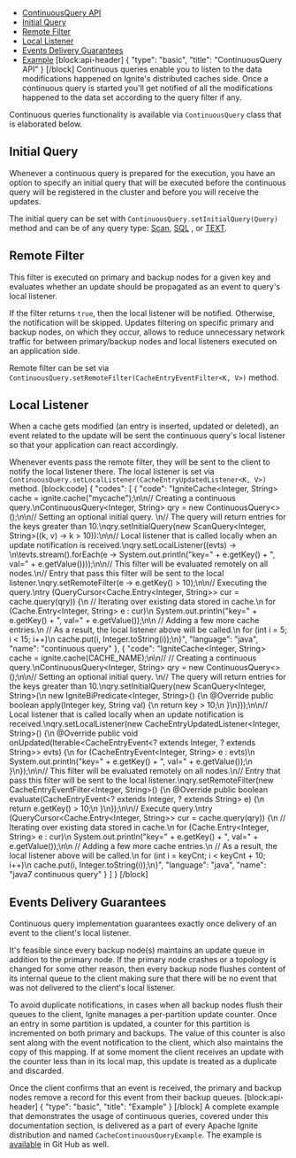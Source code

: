 * [ContinuousQuery API](#continuousquery-api)
 * [Initial Query](#section-initial-query)
 * [Remote Filter](#section-remote-filter)
 * [Local Listener](#section-local-listener)
* [Events Delivery Guarantees](#events-delivery-guarantees)
* [Example](#example)
[block:api-header]
{
  "type": "basic",
  "title": "ContinuousQuery API"
}
[/block]
Continuous queries enable you to listen to the data modifications happened on Ignite's distributed caches side. Once a continuous query is started you'll get notified of all the modifications happened to the data set according to the query filter if any.

Continuous queries functionality is available via `ContinuousQuery` class that is elaborated below.

## Initial Query

Whenever a continuous query is prepared for the execution, you have an option to specify an initial query that will be executed before the continuous query will be registered in the cluster and before you will receive the updates.

The initial query can be set with `ContinuousQuery.setInitialQuery(Query)` method and can be of any query type: [Scan](/docs/cache-queries#scan-queries), [SQL](doc:sql-grid) , or [TEXT](/docs/cache-queries#text-queries).

## Remote Filter

This filter is executed on primary and backup nodes for a given key and evaluates whether an update should be propagated as an event to query's local listener.

If the filter returns `true`, then the local listener will be notified. Otherwise, the notification will be skipped. Updates filtering on specific primary and backup nodes, on which they occur, allows to reduce unnecessary network traffic for between primary/backup nodes and local listeners executed on an application side.

Remote filter can be set via `ContinuousQuery.setRemoteFilter(CacheEntryEventFilter<K, V>)` method.

## Local Listener

When a cache gets modified (an entry is inserted, updated or deleted), an event related to the update will be sent the continuous query's local listener so that your application can react accordingly.

Whenever events pass the remote filter, they will be sent to the client to notify the local listener there.
The local listener is set via `ContinuousQuery.setLocalListener(CacheEntryUpdatedListener<K, V>)` method.
[block:code]
{
  "codes": [
    {
      "code": "IgniteCache<Integer, String> cache = ignite.cache(\"mycache\");\n\n// Creating a continuous query.\nContinuousQuery<Integer, String> qry = new ContinuousQuery<>();\n\n// Setting an optional initial query. \n// The query will return entries for the keys greater than 10.\nqry.setInitialQuery(new ScanQuery<Integer, String>((k, v) -> k > 10)):\n\n// Local listener that is called locally when an update notification is received.\nqry.setLocalListener((evts) -> \n\tevts.stream().forEach(e -> System.out.println(\"key=\" + e.getKey() + \", val=\" + e.getValue())));\n\n// This filter will be evaluated remotely on all nodes.\n// Entry that pass this filter will be sent to the local listener.\nqry.setRemoteFilter(e -> e.getKey() > 10);\n\n// Executing the query.\ntry (QueryCursor<Cache.Entry<Integer, String>> cur = cache.query(qry)) {\n  // Iterating over existing data stored in cache.\n  for (Cache.Entry<Integer, String> e : cur)\n    System.out.println(\"key=\" + e.getKey() + \", val=\" + e.getValue());\n\n  // Adding a few more cache entries.\n  // As a result, the local listener above will be called.\n  for (int i = 5; i < 15; i++)\n    cache.put(i, Integer.toString(i));\n}",
      "language": "java",
      "name": "continuous query"
    },
    {
      "code": "IgniteCache<Integer, String> cache = ignite.cache(CACHE_NAME);\n\n// // Creating a continuous query.\nContinuousQuery<Integer, String> qry = new ContinuousQuery<>();\n\n// Setting an optional initial query. \n// The query will return entries for the keys greater than 10.\nqry.setInitialQuery(new ScanQuery<Integer, String>(\n  new IgniteBiPredicate<Integer, String>() {\n  @Override public boolean apply(Integer key, String val) {\n    return key > 10;\n  }\n}));\n\n// Local listener that is called locally when an update notification is received.\nqry.setLocalListener(new CacheEntryUpdatedListener<Integer, String>() {\n  @Override public void onUpdated(Iterable<CacheEntryEvent<? extends Integer, ? extends String>> evts) {\n    for (CacheEntryEvent<Integer, String> e : evts)\n      System.out.println(\"key=\" + e.getKey() + \", val=\" + e.getValue());\n  }\n});\n\n// This filter will be evaluated remotely on all nodes.\n// Entry that pass this filter will be sent to the local listener.\nqry.setRemoteFilter(new CacheEntryEventFilter<Integer, String>() {\n  @Override public boolean evaluate(CacheEntryEvent<? extends Integer, ? extends String> e) {\n    return e.getKey() > 10;\n  }\n});\n\n// Execute query.\ntry (QueryCursor<Cache.Entry<Integer, String>> cur = cache.query(qry)) {\n  // Iterating over existing data stored in cache.\n  for (Cache.Entry<Integer, String> e : cur)\n    System.out.println(\"key=\" + e.getKey() + \", val=\" + e.getValue());\n\n  // Adding a few more cache entries.\n  // As a result, the local listener above will be called.\n  for (int i = keyCnt; i < keyCnt + 10; i++)\n    cache.put(i, Integer.toString(i));\n}",
      "language": "java",
      "name": "java7 continuous query"
    }
  ]
}
[/block]
## Events Delivery Guarantees

Continuous query implementation guarantees exactly once delivery of an event to the client's local listener.

It's feasible since every backup node(s) maintains an update queue in addition to the primary node. If the primary node crashes or a topology is changed for some other reason, then every backup node flushes content of its internal queue to the client making sure that there will be no event that was not delivered to the client's local listener. 

To avoid duplicate notifications, in cases when all backup nodes flush their queues to the client, Ignite manages a per-partition update counter. Once an entry in some partition is updated, a counter for this partition is incremented on both primary and backups. The value of this counter is also sent along with the event notification to the client, which also maintains the copy of this mapping. If at some moment the client receives an update with the counter less than in its local map, this update is treated as a duplicate and discarded.

Once the client confirms that an event is received, the primary and backup nodes remove a record for this event from their backup queues.
[block:api-header]
{
  "type": "basic",
  "title": "Example"
}
[/block]
A complete example that demonstrates the usage of continuous queries, covered under this documentation section, is delivered as a part of every Apache Ignite distribution and named `CacheContinuousQueryExample`. The example is [available](https://github.com/apache/ignite/blob/master/examples/src/main/java/org/apache/ignite/examples/datagrid/CacheContinuousQueryExample.java) in Git Hub as well.